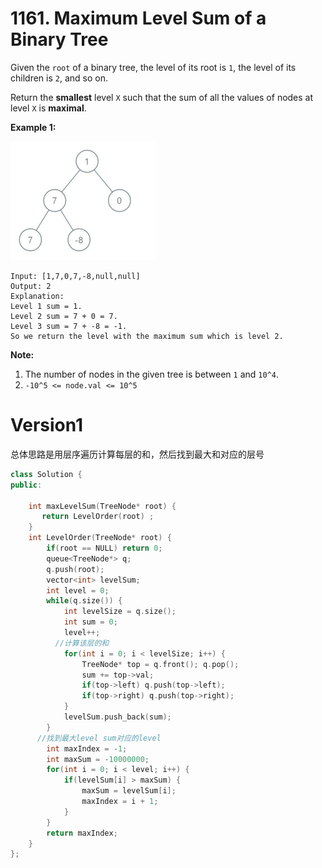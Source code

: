 # 1161. Maximum Level Sum of a Binary Tree

Given the `root` of a binary tree, the level of its root is `1`, the level of its children is `2`, and so on.

Return the **smallest** level `X` such that the sum of all the values of nodes at level `X` is **maximal**.

 

**Example 1:**

<img src="../img/image-20200404203130849.png" alt="image-20200404203130849" style="zoom:50%;" />

```
Input: [1,7,0,7,-8,null,null]
Output: 2
Explanation: 
Level 1 sum = 1.
Level 2 sum = 7 + 0 = 7.
Level 3 sum = 7 + -8 = -1.
So we return the level with the maximum sum which is level 2.
```

 

**Note:**

1. The number of nodes in the given tree is between `1` and `10^4`.
2. `-10^5 <= node.val <= 10^5`

# Version1

总体思路是用层序遍历计算每层的和，然后找到最大和对应的层号

```cpp
class Solution {
public:
    
    int maxLevelSum(TreeNode* root) {
       return LevelOrder(root) ;
    }
    int LevelOrder(TreeNode* root) {
        if(root == NULL) return 0;
        queue<TreeNode*> q;
        q.push(root);
        vector<int> levelSum;
        int level = 0;
        while(q.size()) {
            int levelSize = q.size();
            int sum = 0;
            level++;
          //计算该层的和
            for(int i = 0; i < levelSize; i++) {
                TreeNode* top = q.front(); q.pop();
                sum += top->val;
                if(top->left) q.push(top->left);
                if(top->right) q.push(top->right);
            }
            levelSum.push_back(sum);
        }
      //找到最大level sum对应的level
        int maxIndex = -1;
        int maxSum = -10000000;
        for(int i = 0; i < level; i++) {
            if(levelSum[i] > maxSum) {
                maxSum = levelSum[i];
                maxIndex = i + 1;
            }
        }
        return maxIndex;
    }
};
```

